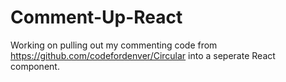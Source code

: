 # Comment-Up-React
Working on pulling out my commenting code from https://github.com/codefordenver/Circular into a seperate React component.
